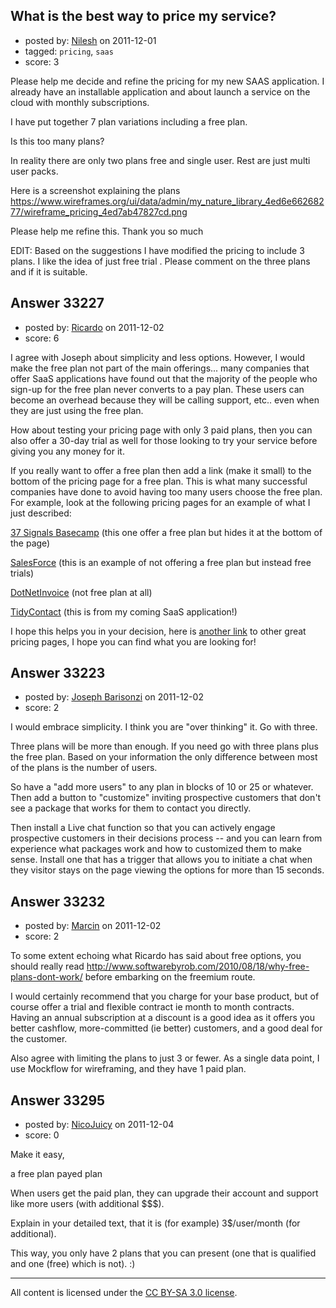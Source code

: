## What is the best way to price my service? 

- posted by: [Nilesh](https://stackexchange.com/users/-1/6985-nilesh) on 2011-12-01
- tagged: `pricing`, `saas`
- score: 3

Please help me decide and refine the pricing for my new SAAS application. I already have an installable application and about launch a service on the cloud with monthly subscriptions.

I have put together 7 plan variations including a free plan.

Is this too many plans?

In reality there are only two plans free and single user. Rest are just multi user packs. 

Here is a screenshot explaining the plans
https://www.wireframes.org/ui/data/admin/my_nature_library_4ed6e66268277/wireframe_pricing_4ed7ab47827cd.png

Please help me refine this. Thank you so much


EDIT:
Based on the suggestions I have modified the pricing to include 3 plans. I like the idea of just free trial . Please comment on the three plans and if it is suitable.




## Answer 33227

- posted by: [Ricardo](https://stackexchange.com/users/-1/42-ricardo) on 2011-12-02
- score: 6

<p>I agree with Joseph about simplicity and less options. However, I would make the free plan not part of the main offerings... many companies that offer SaaS applications have found out that the majority of the people who sign-up for the free plan never converts to a pay plan. These users can become an overhead because they will be calling support, etc.. even when they are just using the free plan.</p>

<p>How about testing your pricing page with only 3 paid plans, then you can also offer a 30-day trial as well for those looking to try your service before giving you any money for it.</p>

<p>If you really want to offer a free plan then add a link (make it small) to the bottom of the pricing page for a free plan. This is what many successful companies have done to avoid having too many users choose the free plan. For example, look at the following pricing pages for an example of what I just described:</p>

<p><a href="http://basecamphq.com/signup?cohort=Landing%20Headlines%20/%20todos,No%20CC%20Upfront4%20/%20Original%20Page&amp;utm_custom%5BLanding_Headlines%5D=todos&amp;utm_custom%5BNo_CC%20Upfront4%5D=Original%20Page">37 Signals Basecamp</a> (this one offer a free plan but hides it at the bottom of the page)</p>

<p><a href="http://www.salesforce.com/crm/editions-pricing.jsp?d=70130000000s0AL">SalesForce</a> (this is an example of not offering a free plan but instead free trials)</p>

<p><a href="http://www.dotnetinvoice.com/purchase-asp-net-invoice-script.aspx">DotNetInvoice</a> (not free plan at all)</p>

<p><a href="http://tidycontact.com/wp-content/uploads/2011/12/Screen-shot-2011-12-01-at-10.11.28-PM.png">TidyContact</a> (this is from my coming SaaS application!)</p>

<p>I hope this helps you in your decision, here is <a href="http://www.splashnology.com/article/97-best-practices-of-pricing-page-designs/377/">another link</a> to other great pricing pages, I hope you can find what you are looking for!</p>



## Answer 33223

- posted by: [Joseph Barisonzi](https://stackexchange.com/users/-1/8791-joseph-barisonzi) on 2011-12-02
- score: 2

I would embrace simplicity. I think you are "over thinking" it. Go with three. 

Three plans will be more than enough. If you need go with three plans plus the free plan. Based on your information the only difference between most of the plans is the number of users. 

So have a "add more users" to any plan in blocks of 10 or 25 or whatever. Then add a button to "customize" inviting prospective customers that don't see a package that works for them to contact you directly. 

Then install a Live chat function so that you can actively engage prospective customers in their decisions process -- and you can learn from experience what packages work and how to customized them to make sense. Install one that has a trigger that allows you to initiate a chat when they visitor stays on the page viewing the options for more than 15 seconds. 


## Answer 33232

- posted by: [Marcin](https://stackexchange.com/users/-1/28586-marcin) on 2011-12-02
- score: 2

To some extent echoing what Ricardo has said about free options, you should really read http://www.softwarebyrob.com/2010/08/18/why-free-plans-dont-work/ before embarking on the freemium route.

I would certainly recommend that you charge for your base product, but of course offer a trial and flexible contract ie month to month contracts.  Having an annual subscription at a discount is a good idea as it offers you better cashflow, more-committed (ie better) customers, and a good deal for the customer.

Also agree with limiting the plans to just 3 or fewer.  As a single data point, I use Mockflow for wireframing, and they have 1 paid plan.


## Answer 33295

- posted by: [NicoJuicy](https://stackexchange.com/users/-1/14816-nicojuicy) on 2011-12-04
- score: 0

Make it easy,

a free plan
payed plan

When users get the paid plan, they can upgrade their account and support like more users (with additional $$$). 

Explain in your detailed text, that it is (for example) 3$/user/month (for additional).

This way, you only have 2 plans that you can present (one that is qualified and one (free) which is not). :) 



---

All content is licensed under the [CC BY-SA 3.0 license](https://creativecommons.org/licenses/by-sa/3.0/).
